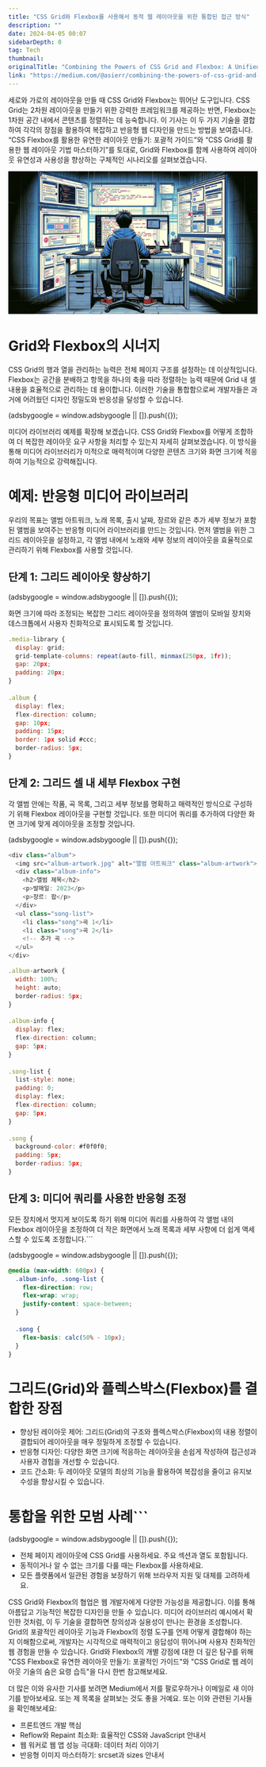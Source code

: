 ```yaml
---
title: "CSS Grid와 Flexbox를 사용해서 동적 웹 레이아웃을 위한 통합된 접근 방식"
description: ""
date: 2024-04-05 00:07
sidebarDepth: 0
tag: Tech
thumbnail: 
originalTitle: "Combining the Powers of CSS Grid and Flexbox: A Unified Approach for Dynamic Web Layouts"
link: "https://medium.com/@asierr/combining-the-powers-of-css-grid-and-flexbox-a-unified-approach-for-dynamic-web-layouts-bd2f7b470f5f"
---
```



세로와 가로의 레이아웃을 만들 때 CSS Grid와 Flexbox는 뛰어난 도구입니다. CSS Grid는 2차원 레이아웃을 만들기 위한 강력한 프레임워크를 제공하는 반면, Flexbox는 1차원 공간 내에서 콘텐츠를 정렬하는 데 능숙합니다. 이 기사는 이 두 가지 기술을 결합하여 각각의 장점을 활용하여 복잡하고 반응형 웹 디자인을 만드는 방법을 보여줍니다. “CSS Flexbox를 활용한 유연한 레이아웃 만들기: 포괄적 가이드”와 “CSS Grid를 활용한 웹 레이아웃 기법 마스터하기”를 토대로, Grid와 Flexbox를 함께 사용하여 레이아웃 유연성과 사용성을 향상하는 구체적인 시나리오를 살펴보겠습니다.

![](./img/CombiningthePowersofCSSGridandFlexboxAUnifiedApproachforDynamicWebLayouts_0.png)

# Grid와 Flexbox의 시너지

CSS Grid의 행과 열을 관리하는 능력은 전체 페이지 구조를 설정하는 데 이상적입니다. Flexbox는 공간을 분배하고 항목을 하나의 축을 따라 정렬하는 능력 때문에 Grid 내 셀 내용을 효율적으로 관리하는 데 용이합니다. 이러한 기술을 통합함으로써 개발자들은 과거에 어려웠던 디자인 정밀도와 반응성을 달성할 수 있습니다.

<!-- ui-log 수평형 -->
<ins class="adsbygoogle"
  style="display:block"
  data-ad-client="ca-pub-4877378276818686"
  data-ad-slot="9743150776"
  data-ad-format="auto"
  data-full-width-responsive="true"></ins>
<component is="script">
(adsbygoogle = window.adsbygoogle || []).push({});
</component>

미디어 라이브러리 예제를 확장해 보겠습니다. CSS Grid와 Flexbox를 어떻게 조합하여 더 복잡한 레이아웃 요구 사항을 처리할 수 있는지 자세히 살펴보겠습니다. 이 방식을 통해 미디어 라이브러리가 미적으로 매력적이며 다양한 콘텐츠 크기와 화면 크기에 적응하여 기능적으로 강력해집니다.

# 예제: 반응형 미디어 라이브러리

우리의 목표는 앨범 아트워크, 노래 목록, 출시 날짜, 장르와 같은 추가 세부 정보가 포함된 앨범을 보여주는 반응형 미디어 라이브러리를 만드는 것입니다. 먼저 앨범을 위한 그리드 레이아웃을 설정하고, 각 앨범 내에서 노래와 세부 정보의 레이아웃을 효율적으로 관리하기 위해 Flexbox를 사용할 것입니다.

## 단계 1: 그리드 레이아웃 향상하기

<!-- ui-log 수평형 -->
<ins class="adsbygoogle"
  style="display:block"
  data-ad-client="ca-pub-4877378276818686"
  data-ad-slot="9743150776"
  data-ad-format="auto"
  data-full-width-responsive="true"></ins>
<component is="script">
(adsbygoogle = window.adsbygoogle || []).push({});
</component>

화면 크기에 따라 조정되는 복잡한 그리드 레이아웃을 정의하여 앨범이 모바일 장치와 데스크톱에서 사용자 친화적으로 표시되도록 할 것입니다.

```js
.media-library {
  display: grid;
  grid-template-columns: repeat(auto-fill, minmax(250px, 1fr));
  gap: 20px;
  padding: 20px;
}

.album {
  display: flex;
  flex-direction: column;
  gap: 10px;
  padding: 15px;
  border: 1px solid #ccc;
  border-radius: 5px;
}
```

## 단계 2: 그리드 셀 내 세부 Flexbox 구현

각 앨범 안에는 작품, 곡 목록, 그리고 세부 정보를 명확하고 매력적인 방식으로 구성하기 위해 Flexbox 레이아웃을 구현할 것입니다. 또한 미디어 쿼리를 추가하여 다양한 화면 크기에 맞게 레이아웃을 조정할 것입니다.

<!-- ui-log 수평형 -->
<ins class="adsbygoogle"
  style="display:block"
  data-ad-client="ca-pub-4877378276818686"
  data-ad-slot="9743150776"
  data-ad-format="auto"
  data-full-width-responsive="true"></ins>
<component is="script">
(adsbygoogle = window.adsbygoogle || []).push({});
</component>

```js
<div class="album">
  <img src="album-artwork.jpg" alt="앨범 아트워크" class="album-artwork">
  <div class="album-info">
    <h2>앨범 제목</h2>
    <p>발매일: 2023</p>
    <p>장르: 팝</p>
  </div>
  <ul class="song-list">
    <li class="song">곡 1</li>
    <li class="song">곡 2</li>
    <!-- 추가 곡 -->
  </ul>
</div>
```

```js
.album-artwork {
  width: 100%;
  height: auto;
  border-radius: 5px;
}

.album-info {
  display: flex;
  flex-direction: column;
  gap: 5px;
}

.song-list {
  list-style: none;
  padding: 0;
  display: flex;
  flex-direction: column;
  gap: 5px;
}

.song {
  background-color: #f0f0f0;
  padding: 5px;
  border-radius: 5px;
}
```

## 단계 3: 미디어 쿼리를 사용한 반응형 조정

모든 장치에서 멋지게 보이도록 하기 위해 미디어 쿼리를 사용하여 각 앨범 내의 Flexbox 레이아웃을 조정하여 더 작은 화면에서 노래 목록과 세부 사항에 더 쉽게 액세스할 수 있도록 조정합니다.``` 

<!-- ui-log 수평형 -->
<ins class="adsbygoogle"
  style="display:block"
  data-ad-client="ca-pub-4877378276818686"
  data-ad-slot="9743150776"
  data-ad-format="auto"
  data-full-width-responsive="true"></ins>
<component is="script">
(adsbygoogle = window.adsbygoogle || []).push({});
</component>

```css
@media (max-width: 600px) {
  .album-info, .song-list {
    flex-direction: row;
    flex-wrap: wrap;
    justify-content: space-between;
  }

  .song {
    flex-basis: calc(50% - 10px);
  }
}
```

# 그리드(Grid)와 플렉스박스(Flexbox)를 결합한 장점

- 향상된 레이아웃 제어: 그리드(Grid)의 구조와 플렉스박스(Flexbox)의 내용 정렬이 결합되어 레이아웃을 매우 정밀하게 조정할 수 있습니다.
- 반응형 디자인: 다양한 화면 크기에 적응하는 레이아웃을 손쉽게 작성하여 접근성과 사용자 경험을 개선할 수 있습니다.
- 코드 간소화: 두 레이아웃 모델의 최상의 기능을 활용하여 복잡성을 줄이고 유지보수성을 향상시킬 수 있습니다.

# 통합을 위한 모범 사례```

<!-- ui-log 수평형 -->
<ins class="adsbygoogle"
  style="display:block"
  data-ad-client="ca-pub-4877378276818686"
  data-ad-slot="9743150776"
  data-ad-format="auto"
  data-full-width-responsive="true"></ins>
<component is="script">
(adsbygoogle = window.adsbygoogle || []).push({});
</component>

- 전체 페이지 레이아웃에 CSS Grid를 사용하세요. 주요 섹션과 열도 포함됩니다.
- 동적이거나 알 수 없는 크기를 다룰 때는 Flexbox를 사용하세요.
- 모든 플랫폼에서 일관된 경험을 보장하기 위해 브라우저 지원 및 대체를 고려하세요.

CSS Grid와 Flexbox의 협업은 웹 개발자에게 다양한 가능성을 제공합니다. 이를 통해 아름답고 기능적인 복잡한 디자인을 만들 수 있습니다. 미디어 라이브러리 예시에서 확인한 것처럼, 이 두 기술을 결합하면 창의성과 실용성이 만나는 환경을 조성합니다. Grid의 포괄적인 레이아웃 기능과 Flexbox의 정렬 도구를 언제 어떻게 결합해야 하는지 이해함으로써, 개발자는 시각적으로 매력적이고 응답성이 뛰어나며 사용자 친화적인 웹 경험을 만들 수 있습니다. Grid와 Flexbox의 개별 강점에 대한 더 깊은 탐구를 위해 "CSS Flexbox로 유연한 레이아웃 만들기: 포괄적인 가이드"와 "CSS Grid로 웹 레이아웃 기술의 숨은 요령 습득"을 다시 한번 참고해보세요.

더 많은 이와 유사한 기사를 보려면 Medium에서 저를 팔로우하거나 이메일로 새 이야기를 받아보세요. 또는 제 목록을 살펴보는 것도 좋을 거예요. 또는 이와 관련된 기사들을 확인해보세요:

- 프론트엔드 개발 핵심
- Reflow와 Repaint 최소화: 효율적인 CSS와 JavaScript 안내서
- 웹 워커로 웹 앱 성능 극대화: 데이터 처리 이야기
- 반응형 이미지 마스터하기: srcset과 sizes 안내서